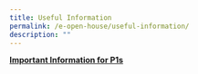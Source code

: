 ```yaml
---
title: Useful Information
permalink: /e-open-house/useful-information/
description: ""
---
```

**<u>Important Information for P1s</u>**